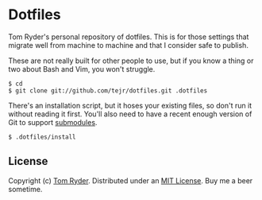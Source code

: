 Dotfiles
========

Tom Ryder's personal repository of dotfiles. This is for those settings that migrate well from machine to machine and that I consider safe to publish.

These are not really built for other people to use, but if you know a thing or two about Bash and Vim, you won't struggle.

    $ cd
    $ git clone git://github.com/tejr/dotfiles.git .dotfiles

There's an installation script, but it hoses your existing files, so don't run it without reading it first. You'll also need to have a recent enough version of Git to support [submodules](http://git-scm.com/book/en/Git-Tools-Submodules).

    $ .dotfiles/install

License
-------

Copyright (c) [Tom Ryder](http://www.sanctum.geek.nz/about/tom-ryder/). Distributed under an [MIT License](http://www.opensource.org/licenses/MIT). Buy me a beer sometime.

